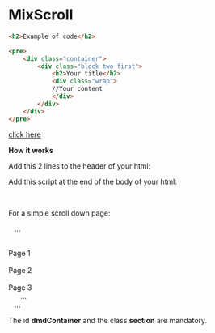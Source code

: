 # MixScroll

```html
<h2>Example of code</h2>

<pre>
    <div class="container">
        <div class="block two first">
            <h2>Your title</h2>
            <div class="wrap">
            //Your content
            </div>
        </div>
    </div>
</pre>
```

[click here](https://rawgit.com/davidmduarte/MixScroll/master/index.html)

**How it works**

Add this 2 lines to the header of your html:

  <link rel="stylesheet" type="text/css" href="MixScroll.css" />
  <script type="text/javascript" src="MixScroll.js"></script>

Add this script at the end of the body of your html:

   <script type="text/javascript">
   mixScroll();
   </script>

For a simple scroll down page:

   ...
   <div id="dmdContainer">
      <div class="section">Page 1</div>
      <div class="section">Page 2</div>
      <div class="section">Page 3</div>
      ...
   </div>
   ...

The id **dmdContainer** and the class **section** are mandatory.
